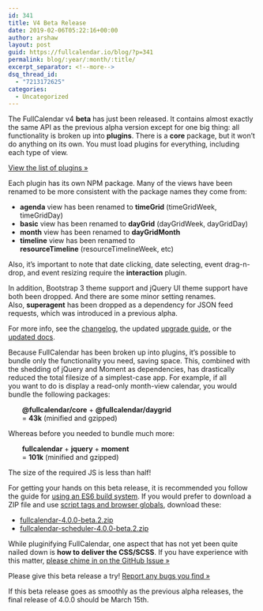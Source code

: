 ```yaml
---
id: 341
title: V4 Beta Release
date: 2019-02-06T05:22:16+00:00
author: arshaw
layout: post
guid: https://fullcalendar.io/blog/?p=341
permalink: blog/:year/:month/:title/
excerpt_separator: <!--more-->
dsq_thread_id:
  - "7213172625"
categories:
  - Uncategorized
---
```

The FullCalendar v4 **beta** has just been released. It contains almost exactly the same API as the previous alpha version except for one big thing: all functionality is broken up into **plugins**. There is a **core** package, but it won&#8217;t do anything on its own. You must load plugins for everything, including each type of view.<!--more-->

[View the list of plugins »](https://fullcalendar.io/docs/v4/plugin-index)

Each plugin has its own NPM package. Many of the views have been renamed to be more consistent with the package names they come from:

  * **agenda** view has been renamed to **timeGrid** (timeGridWeek, timeGridDay)
  * **basic** view has been renamed to **dayGrid** (dayGridWeek, dayGridDay)
  * **month** view has been renamed to **dayGridMonth**
  * **timeline** view has been renamed to **resourceTimeline** (resourceTimelineWeek, etc)

Also, it&#8217;s important to note that date clicking, date selecting, event drag-n-drop, and event resizing require the **interaction** plugin.

In addition, Bootstrap 3 theme support and jQuery UI theme support have both been dropped. And there are some minor setting renames. Also, **superagent** has been dropped as a dependency for JSON feed requests, which was introduced in a previous alpha.

For more info, see the [changelog](https://github.com/fullcalendar/fullcalendar/releases/tag/v4.0.0-beta.2), the updated [upgrade guide](https://fullcalendar.io/docs/v4/release-notes), or the [updated docs](https://fullcalendar.io/docs/v4).

Because FullCalendar has been broken up into plugins, it&#8217;s possible to bundle only the functionality you need, saving space. This, combined with the shedding of jQuery and Moment as dependencies, has drastically reduced the total filesize of a simplest-case app. For example, if all you want to do is display a read-only month-view calendar, you would bundle the following packages:

<p style="margin-left: 2em;">
  <strong>@fullcalendar/core</strong> + <strong>@fullcalendar/daygrid</strong><br /> = <strong>43k</strong> (minified and gzipped)
</p>

Whereas before you needed to bundle much more:

<p style="margin-left: 2em;">
  <strong>fullcalendar</strong> + <strong>jquery</strong> + <strong>moment</strong><br /> = <strong>101k</strong> (minified and gzipped)
</p>

The size of the required JS is less than half!

For getting your hands on this beta release, it is recommended you follow the guide for [using an ES6 build system](https://fullcalendar.io/docs/v4/initialize-es6). If you would prefer to download a ZIP file and use [script tags and browser globals](https://fullcalendar.io/docs/v4/initialize-globals), download these:

  * [fullcalendar-4.0.0-beta.2.zip](https://github.com/fullcalendar/fullcalendar/releases/download/v4.0.0-beta.2/fullcalendar-4.0.0-beta.2.zip)
  * [fullcalendar-scheduler-4.0.0-beta.2.zip](https://github.com/fullcalendar/fullcalendar-scheduler/releases/download/v4.0.0-beta.2/fullcalendar-scheduler-4.0.0-beta.2.zip)

While pluginifying FullCalendar, one aspect that has not yet been quite nailed down is **how to deliver the CSS/SCSS**. If you have experience with this matter, <a href="https://github.com/fullcalendar/fullcalendar/issues/4490" target="_blank">please chime in on the GitHub Issue »</a>

Please give this beta release a try! [Report any bugs you find »](https://fullcalendar.io/reporting-bugs)

If this beta release goes as smoothly as the previous alpha releases, the final release of 4.0.0 should be March 15th.